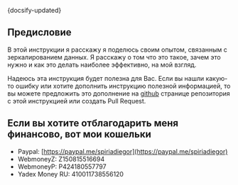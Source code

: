 {docsify-updated}

## Предисловие

В этой инструкции я расскажу я поделюсь своим опытом, связанным с зеркалированием данных. Я расскажу о том что это такое, зачем это нужно и как это делать наиболее эффективно, на мой взгляд.

Надеюсь эта инструкция будет полезна для Вас. Если вы нашли какую-то ошибку или хотите дополнить инструкцию полезной информацией, то вы можете предложить это дополнение на [github](https://github.com/Drovosek01/how-to-be-god-of-mirror-links) странице репозитория с этой инструкцией или создать Pull Request.

## Если вы хотите отблагодарить меня финансово, вот мои кошельки

- Paypal: [https://paypal.me/spiriadiegor](https://paypal.me/spiriadiegor)
- WebmoneyZ: Z150815516694
- WebmoneyР: P424180557797
- Yadex Money RU: 410011738556120

